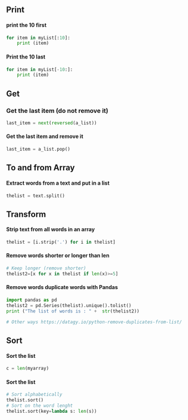 ## Print

#### print the 10 first
```python
for item in myList[:10]:
    print (item)
```
#### Print the 10 last
```python
for item in myList[-10:]:
    print (item)
```

## Get

### Get the last item (do not remove it)
```python
last_item = next(reversed(a_list))
```

#### Get the last item and remove it
```python
last_item = a_list.pop()
```

## To and from Array

#### Extract words from a text and put in a list
```python
thelist = text.split()
```

## Transform

#### Strip text from all words in an array
```python
thelist = [i.strip('.') for i in thelist]
```

#### Remove words shorter or longer than len
```python
# Keep longer (remove shorter)
thelist2=[x for x in thelist if len(x)>=5]
```

#### Remove words duplicate words with Pandas
```python
import pandas as pd
thelist2 = pd.Series(thelist).unique().tolist()
print ("The list of words is : " +  str(thelist2))

# Other ways https://datagy.io/python-remove-duplicates-from-list/
```


## Sort
#### Sort the list
```python
c = len(myarray)
```

#### Sort the list
```python
# Sort alphabetically
thelist.sort()
# Sort on the word lenght
thelist.sort(key=lambda s: len(s))
```





